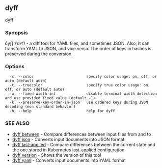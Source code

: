 ## dyff

dyff

### Synopsis


δyƒƒ /ˈdʏf/ - a diff tool for YAML files, and sometimes JSON. Also, It
can transform YAML to JSON, and vice versa. The order of keys in hashes
is preserved during the conversion.


### Options

```
  -c, --color                        specify color usage: on, off, or auto (default auto)
  -t, --truecolor                    specify true color usage: on, off, or auto (default auto)
  -w, --fixed-width int              disable terminal width detection and use provided fixed value (default -1)
  -k, --preserve-key-order-in-json   use ordered keys during JSON decoding (non standard behavior)
  -h, --help                         help for dyff
```

### SEE ALSO

* [dyff between](dyff_between.md)	 - Compare differences between input files from and to
* [dyff json](dyff_json.md)	 - Converts input documents into JSON format
* [dyff last-applied](dyff_last-applied.md)	 - Compare differences between the current state and the one stored in Kubernetes last-applied configuration
* [dyff version](dyff_version.md)	 - Shows the version of this tool
* [dyff yaml](dyff_yaml.md)	 - Converts input documents into YAML format

